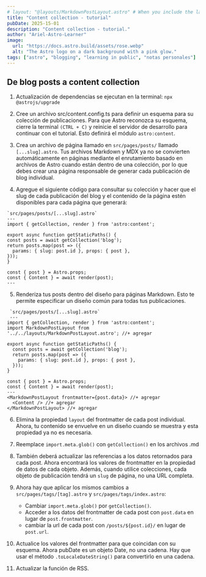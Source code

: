 ```yaml
---
# layout: "@layouts/MarkdownPostLayout.astro" # When you include the layout frontmatter property in an .md file, all of your frontmatter YAML values are available to the layout file.
title: "Content collection - tutorial"
pubDate: 2025-15-01
description: "Content collection - tutorial."
author: "Ariel-Astro-Learner"
image:
  url: "https://docs.astro.build/assets/rose.webp"
  alt: "The Astro logo on a dark background with a pink glow."
tags: ["astro", "blogging", "learning in public", "notas personales"]
---
```


## De blog posts a content collection

1. Actualización de dependencias
   se ejecutan en la terminal:
   `npx @astrojs/upgrade`

2. Cree un archivo src/content.config.ts para definir un esquema para su colección de publicaciones. Para que Astro reconozca su esquema, cierre la terminal `(CTRL + C)` y reinicie el servidor de desarrollo para continuar con el tutorial. Esto definirá el módulo `astro:content`.

3. Crea un archivo de página llamado en `src/pages/posts/` llamado `[...slug].astro`. Tus archivos Markdown y MDX ya no se convierten automáticamente en páginas mediante el enrutamiento basado en archivos de Astro cuando están dentro de una colección, por lo que debes crear una página responsable de generar cada publicación de blog individual.

4. Agregue el siguiente código para consultar su colección y hacer que el slug de cada publicación del blog y el contenido de la página estén disponibles para cada página que generará:

```
`src/pages/posts/[...slug].astro`
---
import { getCollection, render } from 'astro:content';

export async function getStaticPaths() {
const posts = await getCollection('blog');
return posts.map(post => ({
  params: { slug: post.id }, props: { post },
}));
}

const { post } = Astro.props;
const { Content } = await render(post);
---
```

5. Renderiza tus posts <Content /> dentro del diseño para páginas Markdown. Esto te permite especificar un diseño común para todas tus publicaciones.

```
 `src/pages/posts/[...slug].astro`
 ---
import { getCollection, render } from 'astro:content';
import MarkdownPostLayout from '../../layouts/MarkdownPostLayout.astro'; //+ agregar

export async function getStaticPaths() {
  const posts = await getCollection('blog');
  return posts.map(post => ({
    params: { slug: post.id }, props: { post },
  }));
}

const { post } = Astro.props;
const { Content } = await render(post);
---
<MarkdownPostLayout frontmatter={post.data}> //+ agregar
  <Content /> //+ agregar
</MarkdownPostLayout> //+ agregar
```

6. Elimina la propiedad `layout` del frontmatter de cada post individual. Ahora, tu contenido se envuelve en un diseño cuando se muestra y esta propiedad ya no es necesaria.

7. Reemplace `import.meta.glob()` con `getCollection()` en los archivos .md

8. También deberá actualizar las referencias a los datos retornados para cada post. Ahora encontrará los valores de frontmatter en la propiedad de datos de cada objeto. Además, cuando utilice colecciones, cada objeto de publicación tendrá un `slug` de página, no una URL completa.

9. Ahora hay que aplicar los mismos cambios a `src/pages/tags/[tag].astro` y `src/pages/tags/index.astro`:

   - Cambiar `import.meta.glob()` por `getCollection()`.
   - Acceder a los datos del frontmatter de cada post con `post.data` en lugar de `post.frontmatter`.
   - cambiar la url de cada post con `/posts/${post.id}/` en lugar de `post.url`.

10. Actualice los valores del frontmatter para que coincidan con su esquema. Ahora pubDate es un objeto Date, no una cadena. Hay que usar el método `.toLocaleDateString()` para convertirlo en una cadena.

11. Actualizar la función de RSS. 